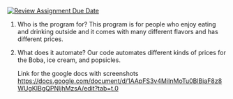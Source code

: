  [![Review Assignment Due Date](https://classroom.github.com/assets/deadline-readme-button-22041afd0340ce965d47ae6ef1cefeee28c7c493a6346c4f15d667ab976d596c.svg)](https://classroom.github.com/a/Y49tTL6w)
1. Who is the program for?
   This program is for people who enjoy eating and drinking outside and it comes with many different flavors and has different prices. 
2. What does it automate?
   Our code automates different kinds of prices for the Boba, ice cream, and popsicles.


   Link for the google docs with screenshots
   https://docs.google.com/document/d/1AApFS3v4MiInMoTu0BlBiaF8z8WUgKIBgQPNljhMzsA/edit?tab=t.0 

